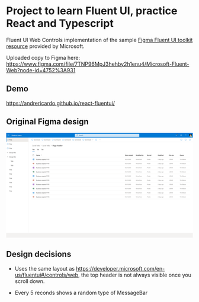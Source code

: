 # Project to learn Fluent UI, practice React and Typescript

Fluent UI Web Controls implementation of the sample [Figma Fluent UI toolkit resource](https://developer.microsoft.com/en-us/fluentui#/resources) provided by Microsoft.

Uploaded copy to Figma here:
https://www.figma.com/file/7TNP96MpJ3hehby2h1enu4/Microsoft-Fluent-Web?node-id=4752%3A931

## Demo

https://andrericardo.github.io/react-fluentui/

## Original Figma design

![](images/figma-example-4.png)

## Design decisions

- Uses the same layout as https://developer.microsoft.com/en-us/fluentui#/controls/web,
  the top header is not always visible once you scroll down.

- Every 5 reconds shows a random type of MessageBar
